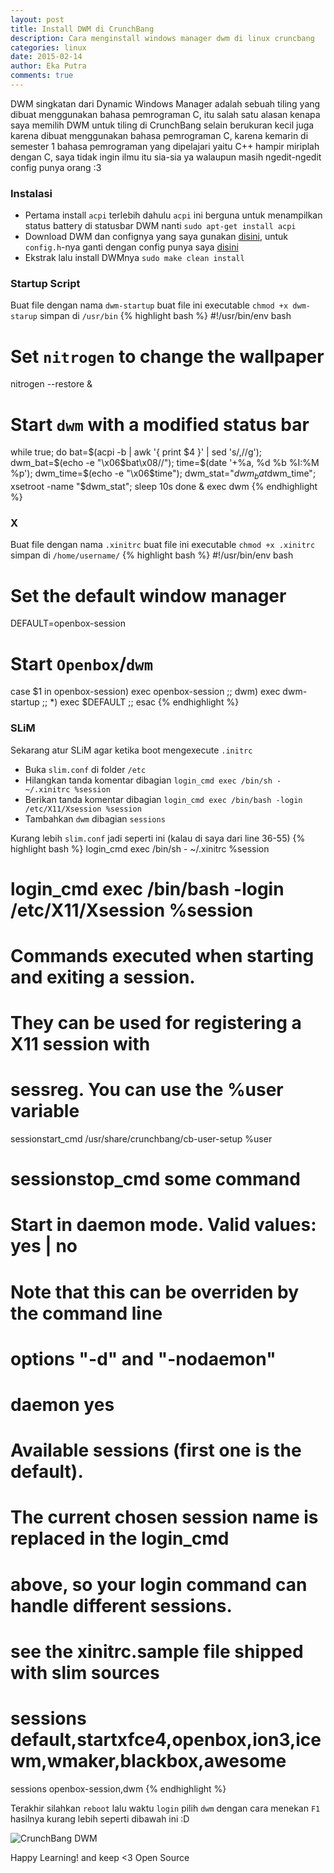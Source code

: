 ```yaml
---
layout: post
title: Install DWM di CrunchBang
description: Cara menginstall windows manager dwm di linux cruncbang
categories: linux
date: 2015-02-14
author: Eka Putra
comments: true
---
```


DWM singkatan dari Dynamic Windows Manager adalah sebuah tiling yang dibuat menggunakan bahasa pemrograman C, itu salah satu alasan kenapa saya memilih DWM untuk tiling di CrunchBang selain berukuran kecil juga karena dibuat menggunakan bahasa pemrograman C, karena kemarin di semester 1 bahasa pemrograman yang dipelajari yaitu C++ hampir miriplah dengan C, saya tidak ingin ilmu itu sia-sia ya walaupun masih ngedit-ngedit config punya orang :3

### Instalasi
- Pertama install `acpi` terlebih dahulu `acpi` ini berguna untuk menampilkan status battery di statusbar DWM nanti `sudo apt-get install acpi`
- Download DWM dan confignya yang saya gunakan [disini](http://moeenn.deviantart.com/art/DWM-October-14-Shot-491561778 "Download DWM"), untuk `config.h`-nya ganti dengan config punya saya [disini](https://gist.github.com/eka-putra/10a43bc8745469b79aa9 "Download config.h")
- Ekstrak lalu install DWMnya `sudo make clean install`

### Startup Script
Buat file dengan nama `dwm-startup` buat file ini executable `chmod +x dwm-starup` simpan di `/usr/bin`
{% highlight bash %}
#!/usr/bin/env bash

# Set `nitrogen` to change the wallpaper
nitrogen --restore &

# Start `dwm` with a modified status bar
while true; do
  bat=$(acpi -b | awk '{ print $4 }' | sed 's/,//g');
  dwm_bat=$(echo -e "\x06$bat\x08//");
  time=$(date '+%a, %d %b %I:%M %p');
  dwm_time=$(echo -e "\x06$time");
  dwm_stat="$dwm_bat$dwm_time";
  xsetroot -name "$dwm_stat";
  sleep 10s
done & exec dwm
{% endhighlight %}

### X
Buat file dengan nama `.xinitrc` buat file ini executable `chmod +x .xinitrc` simpan di `/home/username/`
{% highlight bash %}
#!/usr/bin/env bash

# Set the default window manager
DEFAULT=openbox-session

# Start `Openbox`/`dwm`
case $1 in
  openbox-session)
    exec openbox-session
  ;;
  dwm)
    exec dwm-startup
  ;;
  *)
    exec $DEFAULT
  ;;
esac
{% endhighlight %}

### SLiM
Sekarang atur SLiM agar ketika boot mengexecute `.initrc`

- Buka `slim.conf` di folder `/etc`
- Hilangkan tanda komentar dibagian `login_cmd exec /bin/sh - ~/.xinitrc %session`
- Berikan tanda komentar dibagian `login_cmd exec /bin/bash -login /etc/X11/Xsession %session`
- Tambahkan `dwm` dibagian `sessions`

Kurang lebih `slim.conf` jadi seperti ini (kalau di saya dari line 36-55)
{% highlight bash %}
login_cmd           exec /bin/sh - ~/.xinitrc %session
# login_cmd           exec /bin/bash -login /etc/X11/Xsession %session

# Commands executed when starting and exiting a session.
# They can be used for registering a X11 session with
# sessreg. You can use the %user variable
sessionstart_cmd	/usr/share/crunchbang/cb-user-setup %user
# sessionstop_cmd	some command

# Start in daemon mode. Valid values: yes | no
# Note that this can be overriden by the command line
# options "-d" and "-nodaemon"
# daemon	yes

# Available sessions (first one is the default).
# The current chosen session name is replaced in the login_cmd
# above, so your login command can handle different sessions.
# see the xinitrc.sample file shipped with slim sources
# sessions            default,startxfce4,openbox,ion3,icewm,wmaker,blackbox,awesome
sessions            openbox-session,dwm
{% endhighlight %}

Terakhir silahkan `reboot` lalu waktu `login` pilih `dwm` dengan cara menekan `F1` hasilnya kurang lebih seperti dibawah ini :D

![CrunchBang DWM](/assets/dwm1.png "CrunchBang DWM")

Happy Learning! and keep <3 Open Source
